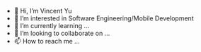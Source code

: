 - 👋 Hi, I’m Vincent Yu
- 👀 I’m interested in Software Engineering/Mobile Development
- 🌱 I’m currently learning ...
- 💞️ I’m looking to collaborate on ...
- 📫 How to reach me ...

<!---
youvincent/youvincent is a ✨ special ✨ repository because its `README.md` (this file) appears on your GitHub profile.
You can click the Preview link to take a look at your changes.
--->
